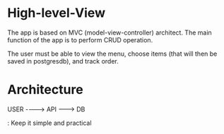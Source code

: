 # High-level-View

The app is based on MVC (model-view-controller) architect. The main function of the app is to perform CRUD operation.

The user must be able to view the menu, choose items (that will then be saved in postgresdb), and track order.

# Architecture

  USER ----> API ---> DB

  : Keep it simple and practical

